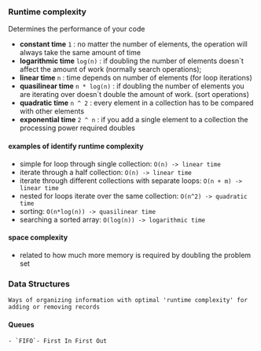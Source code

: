 ### Runtime complexity

Determines the performance of your code

 - **constant time** `1` : no matter the number of elements, the operation will always take the same amount of time
 - **logarithmic time** `log(n)` : if doubling the number of elements doesn`t affect the amount of work (normally search operations);
 - **linear time** `n` : time depends on number of elements (for loop iterations)
 - **quasilinear time** `n * log(n)` : if doubling the number of elements you are iterating over doesn`t double the amount of work. (sort operations)
 - **quadratic time** `n ^ 2` : every element in a collection has to be compared with other elements
 - **exponential time** `2 ^ n` : if you add a single element to a collection the processing power required doubles


#### examples of identify runtime complexity
 - simple for loop through single collection: `O(n) -> linear time`
 - iterate through a half collection: `O(n) -> linear time`
 - iterate through different collections with separate loops: `O(n + m) -> linear time`
 - nested for loops iterate over the same collection: `O(n^2) -> quadratic time`
 - sorting: `O(n*log(n)) -> quasilinear time`
 - searching a sorted array: `O(log(n)) -> logarithmic time`

 #### space complexity
  - related to how much more memory is required by doubling the problem set


### Data Structures
    Ways of organizing information with optimal 'runtime complexity' for adding or removing records

#### Queues
    - `FIFO`- First In First Out